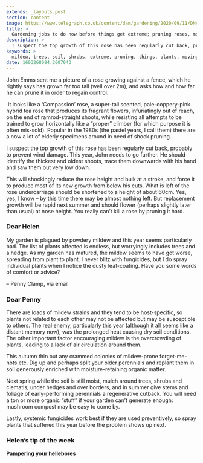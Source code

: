 ```yaml
--- 
extends: _layouts.post 
section: content 
image: https://www.telegraph.co.uk/content/dam/gardening/2020/09/11/DNK-yemm-1209_1_trans_NvBQzQNjv4BqmvDsehfjg0AN6-v5Cj0_VrhqTuxERsjnaAiVl9HTSCI.jpg?impolicy=logo-overlay 
title: > 
  Gardening jobs to do now before things get extreme; pruning roses, moving shrubs and mildew 
description: > 
  I suspect the top growth of this rose has been regularly cut back, probably to prevent wind damage.This will shockingly reduce the rose height and bulk at a stroke, and force it to produce most of its new growth from below his cuts.Yes, yes, I know – by this time there may be almost nothing left.As my garden has matured, the mildew seems to have got worse, spreading from plant to plant.The other important factor encouraging mildew is the overcrowding of plants, leading to a lack of air circulation around them. 
keywords: > 
  mildew, trees, soil, shrubs, extreme, pruning, things, plants, moving, gardening, growth, garden, roses, jobs, summer, rose, yes, height 
date: 1603268084.2007043 
--- 
```

<div><p>John Emms sent me a picture of a rose growing against a fence, which he rightly says has grown far too tall (well over 2m), and asks how and how far he can prune it in order to regain control.</p>
<p>&#160;It looks like a &#8216;Compassion&#8217; rose, a super-tall scented, pale-coppery-pink hybrid tea rose that produces its fragrant flowers, infuriatingly out of reach, on the end of ramrod-straight shoots, while resisting all attempts to be trained to grow horizontally like a &#8220;proper&#8221; climber (for which purpose it is often mis-sold). Popular in the 1980s (the pastel years, I call them) there are a now a lot of elderly specimens around in need of shock pruning.</p>
<p>I suspect the top growth of this rose has been regularly cut back, probably to prevent wind damage. This year, John needs to go further. He should identify the thickest and oldest shoots, trace them downwards with his hand and saw them out very low down.</p>
<p>This will shockingly reduce the rose height and bulk at a stroke, and force it to produce most of its new growth from below his cuts. What is left of the rose undercarriage should be shortened to a height of about 60cm. Yes, yes, I know &#8211; by this time there may be almost nothing left. But replacement growth will be rapid next summer and should flower (perhaps slightly later than usual) at nose height. You really can&#8217;t kill a rose by pruning it hard.</p>
<h3>Dear Helen</h3>
<p>My garden is plagued by powdery mildew and this year seems particularly bad. The list of plants affected is endless, but worryingly includes trees and a hedge. As my garden has matured, the mildew seems to have got worse, spreading from plant to plant. I never blitz with fungicides, but I do spray individual plants when I notice the dusty leaf-coating. Have you some words of comfort or advice?</p>
<p>&#8211; Penny Clamp, via email</p>
<h3>Dear Penny</h3>
<p>There are loads of mildew strains and they tend to be host-specific, so plants not related to each other may not be affected but may be susceptible to others. The real enemy, particularly this year (although it all seems like a distant memory now), was the prolonged heat causing dry soil conditions. The other important factor encouraging mildew is the overcrowding of plants, leading to a lack of air circulation around them.</p>
<p>This autumn thin out any crammed colonies of mildew-prone forget-me-nots etc. Dig up and perhaps split your older perennials and replant them in soil generously enriched with moisture-retaining organic matter.</p>
<p>Next spring while the soil is still moist, mulch around trees, shrubs and clematis; under hedges and over borders, and in summer give stems and foliage of early-performing perennials a regenerative cutback. You will need a ton or more organic &#8220;stuff&#8221; if your garden can&#8217;t generate enough: mushroom compost may be easy to come by.</p>
<p>Lastly, systemic fungicides work best if they are used preventively, so spray plants that suffered this year before the problem shows up next.</p>
<h3>Helen&#8217;s tip of the week</h3>
<p><strong>Pampering your hellebores&#160;</strong></p>
</div>